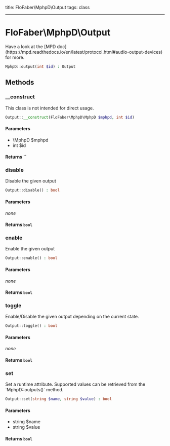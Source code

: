 title: FloFaber\MphpD\Output
tags: class

---

<h1 class="method-name">FloFaber\MphpD\Output</h1>
<p>Have a look at the [MPD doc](https://mpd.readthedocs.io/en/latest/protocol.html#audio-output-devices) for more.</p>

```php
MphpD::output(int $id) : Output
```

## Methods

<div class="method">
<h3 class="method-name">__construct</h3>
<p>This class is not intended for direct usage.</p>

```php
Output::__construct(FloFaber\MphpD\MphpD $mphpd, int $id)
```

#### Parameters

*  \MphpD $mphpd
*  int $id


#### Returns ``



</div><div class="method">
<h3 class="method-name">disable</h3>
<p>Disable the given output</p>

```php
Output::disable() : bool
```

#### Parameters

*none*


#### Returns `bool`




</div><div class="method">
<h3 class="method-name">enable</h3>
<p>Enable the given output</p>

```php
Output::enable() : bool
```

#### Parameters

*none*


#### Returns `bool`




</div><div class="method">
<h3 class="method-name">toggle</h3>
<p>Enable/Disable the given output depending on the current state.</p>

```php
Output::toggle() : bool
```

#### Parameters

*none*


#### Returns `bool`




</div><div class="method">
<h3 class="method-name">set</h3>
<p>Set a runtime attribute. Supported values can be retrieved from the `MphpD::outputs()` method.</p>

```php
Output::set(string $name, string $value) : bool
```

#### Parameters

*  string $name
*  string $value


#### Returns `bool`




</div>